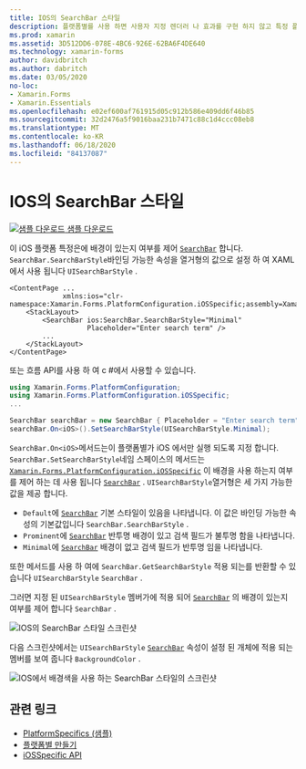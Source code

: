 ```yaml
---
title: IOS의 SearchBar 스타일
description: 플랫폼별를 사용 하면 사용자 지정 렌더러 나 효과를 구현 하지 않고 특정 플랫폼 에서만 사용할 수 있는 기능을 사용할 수 있습니다. 이 문서에서는 SearchBar의 배경이 있는지 여부를 제어 하는 iOS 플랫폼 관련 기능을 사용 하는 방법을 설명 합니다.
ms.prod: xamarin
ms.assetid: 3D512DD6-078E-4BC6-926E-62BA6F4DE640
ms.technology: xamarin-forms
author: davidbritch
ms.author: dabritch
ms.date: 03/05/2020
no-loc:
- Xamarin.Forms
- Xamarin.Essentials
ms.openlocfilehash: e02ef600af761915d05c912b586e409dd6f46b85
ms.sourcegitcommit: 32d2476a5f9016baa231b7471c88c1d4ccc08eb8
ms.translationtype: MT
ms.contentlocale: ko-KR
ms.lasthandoff: 06/18/2020
ms.locfileid: "84137087"
---
```

# <a name="searchbar-style-on-ios"></a>IOS의 SearchBar 스타일

[![샘플 다운로드](~/media/shared/download.png) 샘플 다운로드](https://docs.microsoft.com/samples/xamarin/xamarin-forms-samples/userinterface-platformspecifics)

이 iOS 플랫폼 특정은에 배경이 있는지 여부를 제어 [`SearchBar`](xref:Xamarin.Forms.SearchBar) 합니다. `SearchBar.SearchBarStyle`바인딩 가능한 속성을 열거형의 값으로 설정 하 여 XAML에서 사용 됩니다 `UISearchBarStyle` .

```xaml
<ContentPage ...
             xmlns:ios="clr-namespace:Xamarin.Forms.PlatformConfiguration.iOSSpecific;assembly=Xamarin.Forms.Core">
    <StackLayout>
        <SearchBar ios:SearchBar.SearchBarStyle="Minimal"
                   Placeholder="Enter search term" />
        ...
    </StackLayout>
</ContentPage>
```

또는 흐름 API를 사용 하 여 c #에서 사용할 수 있습니다.

```csharp
using Xamarin.Forms.PlatformConfiguration;
using Xamarin.Forms.PlatformConfiguration.iOSSpecific;
...

SearchBar searchBar = new SearchBar { Placeholder = "Enter search term" };
searchBar.On<iOS>().SetSearchBarStyle(UISearchBarStyle.Minimal);
```

`SearchBar.On<iOS>`메서드는이 플랫폼별가 iOS 에서만 실행 되도록 지정 합니다. `SearchBar.SetSearchBarStyle`네임 스페이스의 메서드는 [`Xamarin.Forms.PlatformConfiguration.iOSSpecific`](xref:Xamarin.Forms.PlatformConfiguration.iOSSpecific) 이 배경을 사용 하는지 여부를 제어 하는 데 사용 됩니다 [`SearchBar`](xref:Xamarin.Forms.SearchBar) . `UISearchBarStyle`열거형은 세 가지 가능한 값을 제공 합니다.

- `Default`에 [`SearchBar`](xref:Xamarin.Forms.SearchBar) 기본 스타일이 있음을 나타냅니다. 이 값은 바인딩 가능한 속성의 기본값입니다 `SearchBar.SearchBarStyle` .
- `Prominent`에 [`SearchBar`](xref:Xamarin.Forms.SearchBar) 반투명 배경이 있고 검색 필드가 불투명 함을 나타냅니다.
- `Minimal`에 [`SearchBar`](xref:Xamarin.Forms.SearchBar) 배경이 없고 검색 필드가 반투명 임을 나타냅니다.

또한 메서드를 사용 하 여에 `SearchBar.GetSearchBarStyle` 적용 되는를 반환할 수 있습니다 `UISearchBarStyle` `SearchBar` .

그러면 지정 된 `UISearchBarStyle` 멤버가에 적용 되어 [`SearchBar`](xref:Xamarin.Forms.SearchBar) 의 배경이 있는지 여부를 제어 합니다 `SearchBar` .

![IOS의 SearchBar 스타일 스크린샷](searchbar-style-images/searchbar-styles.png "IOS의 SearchBar 스타일")

다음 스크린샷에서는 `UISearchBarStyle` [`SearchBar`](xref:Xamarin.Forms.SearchBar) 속성이 설정 된 개체에 적용 되는 멤버를 보여 줍니다 `BackgroundColor` .

![IOS에서 배경색을 사용 하는 SearchBar 스타일의 스크린샷](searchbar-style-images/searchbar-background-styles.png "IOS의 배경색을 사용 하는 SearchBar 스타일")

## <a name="related-links"></a>관련 링크

- [PlatformSpecifics (샘플)](https://docs.microsoft.com/samples/xamarin/xamarin-forms-samples/userinterface-platformspecifics)
- [플랫폼별 만들기](~/xamarin-forms/platform/platform-specifics/index.md#creating-platform-specifics)
- [iOSSpecific API](xref:Xamarin.Forms.PlatformConfiguration.iOSSpecific)
